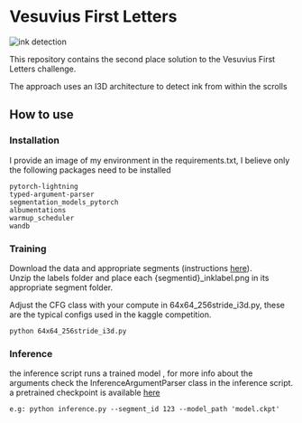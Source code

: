 # Vesuvius First Letters


![ink detection](https://github.com/Melanee-Melanee/Vesuvius-First-Letters/assets/74653444/2d0bac05-fdc6-41d1-abb6-3cf1f5ef073e)


This repository contains the second place solution to the Vesuvius First Letters challenge.

The approach uses an I3D architecture to detect ink from within the scrolls


## How to use
### Installation
I provide an image of my environment in the requirements.txt, I believe only the following packages need to be installed
```
pytorch-lightning   
typed-argument-parser   
segmentation_models_pytorch   
albumentations   
warmup_scheduler
wandb  
 ```


### Training
Download the data and appropriate segments (instructions [here](https://scrollprize.org/data)).   
Unzip the labels folder and place each {segmentid}_inklabel.png in its appropriate segment folder.

Adjust the CFG class with your compute in 64x64_256stride_i3d.py, these are the typical configs used in the kaggle competition. 
```
python 64x64_256stride_i3d.py
```

### Inference
the inference script runs a trained model , for more info about the arguments check the InferenceArgumentParser class in the inference script. a pretrained checkpoint is available [here](https://drive.google.com/file/d/1fAGZbVPHW6q1hNiI2E2NKzf6TyELzOC4/view?usp=sharing) 
```
e.g: python inference.py --segment_id 123 --model_path 'model.ckpt'
```
